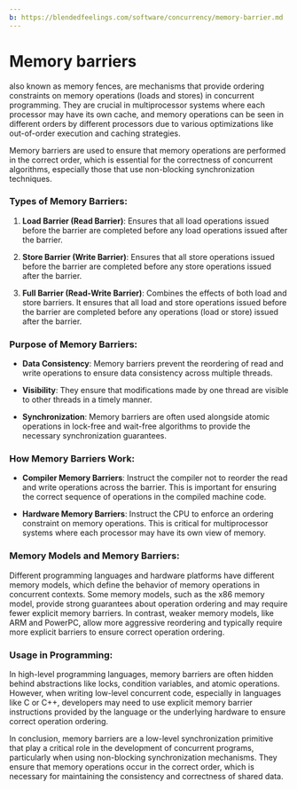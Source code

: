 ```yaml
---
b: https://blendedfeelings.com/software/concurrency/memory-barrier.md
---
```


# Memory barriers 
also known as memory fences, are mechanisms that provide ordering constraints on memory operations (loads and stores) in concurrent programming. They are crucial in multiprocessor systems where each processor may have its own cache, and memory operations can be seen in different orders by different processors due to various optimizations like out-of-order execution and caching strategies.

Memory barriers are used to ensure that memory operations are performed in the correct order, which is essential for the correctness of concurrent algorithms, especially those that use non-blocking synchronization techniques.

### Types of Memory Barriers:

1. **Load Barrier (Read Barrier)**: Ensures that all load operations issued before the barrier are completed before any load operations issued after the barrier.

2. **Store Barrier (Write Barrier)**: Ensures that all store operations issued before the barrier are completed before any store operations issued after the barrier.

3. **Full Barrier (Read-Write Barrier)**: Combines the effects of both load and store barriers. It ensures that all load and store operations issued before the barrier are completed before any operations (load or store) issued after the barrier.

### Purpose of Memory Barriers:

- **Data Consistency**: Memory barriers prevent the reordering of read and write operations to ensure data consistency across multiple threads.

- **Visibility**: They ensure that modifications made by one thread are visible to other threads in a timely manner.

- **Synchronization**: Memory barriers are often used alongside atomic operations in lock-free and wait-free algorithms to provide the necessary synchronization guarantees.

### How Memory Barriers Work:

- **Compiler Memory Barriers**: Instruct the compiler not to reorder the read and write operations across the barrier. This is important for ensuring the correct sequence of operations in the compiled machine code.

- **Hardware Memory Barriers**: Instruct the CPU to enforce an ordering constraint on memory operations. This is critical for multiprocessor systems where each processor may have its own view of memory.

### Memory Models and Memory Barriers:

Different programming languages and hardware platforms have different memory models, which define the behavior of memory operations in concurrent contexts. Some memory models, such as the x86 memory model, provide strong guarantees about operation ordering and may require fewer explicit memory barriers. In contrast, weaker memory models, like ARM and PowerPC, allow more aggressive reordering and typically require more explicit barriers to ensure correct operation ordering.

### Usage in Programming:

In high-level programming languages, memory barriers are often hidden behind abstractions like locks, condition variables, and atomic operations. However, when writing low-level concurrent code, especially in languages like C or C++, developers may need to use explicit memory barrier instructions provided by the language or the underlying hardware to ensure correct operation ordering.

In conclusion, memory barriers are a low-level synchronization primitive that play a critical role in the development of concurrent programs, particularly when using non-blocking synchronization mechanisms. They ensure that memory operations occur in the correct order, which is necessary for maintaining the consistency and correctness of shared data.